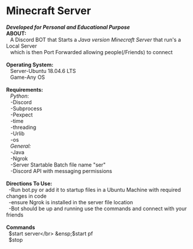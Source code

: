 # Minecraft Server
***Developed for Personal and Educational Purpose***</br>
**ABOUT:**</br>
    &ensp; A Discord BOT that Starts a *Java version Minecraft Server* that run's a Local Server</br> 
    &ensp; which is then Port Forwarded allowing people(/Friends) to connect</br>
    </br>
**Operating System:**</br>
    &ensp; Server-Ubuntu 18.04.6 LTS</br>
    &ensp; Game-Any OS</br>
    </br>
**Requirements:**</br>
&ensp; *Python*:</br>
&nbsp;&nbsp;       -Discord</br>
&nbsp;&nbsp;       -Subprocess</br>
&nbsp;&nbsp;       -Pexpect</br>
&nbsp;&nbsp;      -time</br>
&nbsp;&nbsp;      -threading</br>
&nbsp;&nbsp;       -Urlib</br>
&nbsp;&nbsp;      -os</br>
&ensp; *General:*</br>
&nbsp;&nbsp;     -Java</br>
&nbsp;&nbsp;      -Ngrok</br>
&nbsp;&nbsp;     -Server Startable Batch file name "ser"</br>
&nbsp;&nbsp;     -Discord API with messaging permissions</br>
</br>
**Directions To Use:**</br>
&ensp;-Run bot.py or add it to startup files in a Ubuntu Machine with required changes in code</br>
&ensp;-ensure Ngrok is installed in the server file location</br>
&ensp;-Bot should be up and running use the commands and connect with your friends</br>
</br>
**Commands**</br>
&ensp;$start server</br>
&ensp;$start pf</br>
&ensp;$stop</br>

